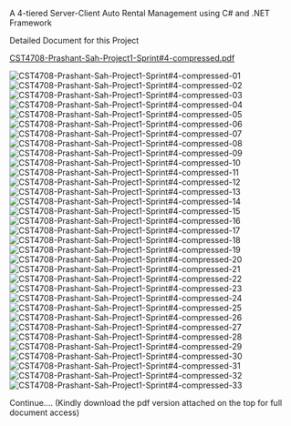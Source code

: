 A 4-tiered Server-Client Auto Rental Management using C# and .NET Framework

Detailed Document for this Project

[CST4708-Prashant-Sah-Project1-Sprint#4-compressed.pdf](https://github.com/prashantsah567/Auto-Rental-Management-System/files/13378417/CST4708-Prashant-Sah-Project1-Sprint.4-compressed.pdf)


![CST4708-Prashant-Sah-Project1-Sprint#4-compressed-01](https://github.com/prashantsah567/Auto-Rental-Management-System/assets/82275480/664189bf-7618-4d0c-85e0-30a0cee83731)
![CST4708-Prashant-Sah-Project1-Sprint#4-compressed-02](https://github.com/prashantsah567/Auto-Rental-Management-System/assets/82275480/a526dd59-d895-4e5f-a294-d06c7551dc2c)
![CST4708-Prashant-Sah-Project1-Sprint#4-compressed-03](https://github.com/prashantsah567/Auto-Rental-Management-System/assets/82275480/6cc1e25b-e445-4952-a1db-bda2eabd97cc)
![CST4708-Prashant-Sah-Project1-Sprint#4-compressed-04](https://github.com/prashantsah567/Auto-Rental-Management-System/assets/82275480/a3e886c1-c1a2-44c3-967a-9b964cd201f3)
![CST4708-Prashant-Sah-Project1-Sprint#4-compressed-05](https://github.com/prashantsah567/Auto-Rental-Management-System/assets/82275480/5dde9b15-9c06-4cf5-a45b-63bcd8650658)
![CST4708-Prashant-Sah-Project1-Sprint#4-compressed-06](https://github.com/prashantsah567/Auto-Rental-Management-System/assets/82275480/83b35501-741d-445c-90d0-06e15980d948)
![CST4708-Prashant-Sah-Project1-Sprint#4-compressed-07](https://github.com/prashantsah567/Auto-Rental-Management-System/assets/82275480/66a9195c-5221-4a32-8563-1f6afe873621)
![CST4708-Prashant-Sah-Project1-Sprint#4-compressed-08](https://github.com/prashantsah567/Auto-Rental-Management-System/assets/82275480/6a0fa152-a041-4937-ab38-7e7232f9aaa6)
![CST4708-Prashant-Sah-Project1-Sprint#4-compressed-09](https://github.com/prashantsah567/Auto-Rental-Management-System/assets/82275480/a06116aa-2a69-48da-bda1-91670adcbd34)
![CST4708-Prashant-Sah-Project1-Sprint#4-compressed-10](https://github.com/prashantsah567/Auto-Rental-Management-System/assets/82275480/bac607a5-4686-48fb-9ca5-f592bf14727a)
![CST4708-Prashant-Sah-Project1-Sprint#4-compressed-11](https://github.com/prashantsah567/Auto-Rental-Management-System/assets/82275480/a6d10057-d1be-41ad-909c-59389879d5f7)
![CST4708-Prashant-Sah-Project1-Sprint#4-compressed-12](https://github.com/prashantsah567/Auto-Rental-Management-System/assets/82275480/296c9e90-b8a0-475b-90ed-14badf417360)
![CST4708-Prashant-Sah-Project1-Sprint#4-compressed-13](https://github.com/prashantsah567/Auto-Rental-Management-System/assets/82275480/6a91f81c-d710-44fc-bc9d-cf773af0e7c0)
![CST4708-Prashant-Sah-Project1-Sprint#4-compressed-14](https://github.com/prashantsah567/Auto-Rental-Management-System/assets/82275480/efd89786-9d63-4554-9728-ce72fdbe6bb3)
![CST4708-Prashant-Sah-Project1-Sprint#4-compressed-15](https://github.com/prashantsah567/Auto-Rental-Management-System/assets/82275480/0871b6b8-9672-453f-9aa8-460031829cd0)
![CST4708-Prashant-Sah-Project1-Sprint#4-compressed-16](https://github.com/prashantsah567/Auto-Rental-Management-System/assets/82275480/d984d696-6e9b-41b2-9430-31ef1b0edd8b)
![CST4708-Prashant-Sah-Project1-Sprint#4-compressed-17](https://github.com/prashantsah567/Auto-Rental-Management-System/assets/82275480/b1705991-74a2-4b79-9ea1-8f3095b76faf)
![CST4708-Prashant-Sah-Project1-Sprint#4-compressed-18](https://github.com/prashantsah567/Auto-Rental-Management-System/assets/82275480/8edece14-160f-48bd-97a5-da4932d0e46d)
![CST4708-Prashant-Sah-Project1-Sprint#4-compressed-19](https://github.com/prashantsah567/Auto-Rental-Management-System/assets/82275480/59eeb4e2-8170-4e5b-84dd-e947c1e430ab)
![CST4708-Prashant-Sah-Project1-Sprint#4-compressed-20](https://github.com/prashantsah567/Auto-Rental-Management-System/assets/82275480/87d9f800-c0f0-4c10-bdf5-23f8d4131a0b)
![CST4708-Prashant-Sah-Project1-Sprint#4-compressed-21](https://github.com/prashantsah567/Auto-Rental-Management-System/assets/82275480/899b5091-ff14-4bd5-aac6-9b6cbccaad4b)
![CST4708-Prashant-Sah-Project1-Sprint#4-compressed-22](https://github.com/prashantsah567/Auto-Rental-Management-System/assets/82275480/3f27d29e-5631-4bf6-aad1-017f0b94e179)
![CST4708-Prashant-Sah-Project1-Sprint#4-compressed-23](https://github.com/prashantsah567/Auto-Rental-Management-System/assets/82275480/7da9ec1b-5899-4df2-a405-fae71d11a7b6)
![CST4708-Prashant-Sah-Project1-Sprint#4-compressed-24](https://github.com/prashantsah567/Auto-Rental-Management-System/assets/82275480/c57176aa-97df-4748-bdf1-3fc3fe08c68a)
![CST4708-Prashant-Sah-Project1-Sprint#4-compressed-25](https://github.com/prashantsah567/Auto-Rental-Management-System/assets/82275480/6a4bc180-30a6-4299-b20a-ae1c81e5632f)
![CST4708-Prashant-Sah-Project1-Sprint#4-compressed-26](https://github.com/prashantsah567/Auto-Rental-Management-System/assets/82275480/f4244053-7dd6-4273-8562-8c0e6f6beafb)
![CST4708-Prashant-Sah-Project1-Sprint#4-compressed-27](https://github.com/prashantsah567/Auto-Rental-Management-System/assets/82275480/9502b9e7-f037-409d-a42f-ee3107d8fff6)
![CST4708-Prashant-Sah-Project1-Sprint#4-compressed-28](https://github.com/prashantsah567/Auto-Rental-Management-System/assets/82275480/c2c8dca4-1d5f-4f39-b92a-1951d9dae5e6)
![CST4708-Prashant-Sah-Project1-Sprint#4-compressed-29](https://github.com/prashantsah567/Auto-Rental-Management-System/assets/82275480/62aac386-5a4c-443d-b927-696425455a81)
![CST4708-Prashant-Sah-Project1-Sprint#4-compressed-30](https://github.com/prashantsah567/Auto-Rental-Management-System/assets/82275480/a6e06bcc-5ecc-4a08-9248-818af08c6a75)
![CST4708-Prashant-Sah-Project1-Sprint#4-compressed-31](https://github.com/prashantsah567/Auto-Rental-Management-System/assets/82275480/a0b472b3-fea3-4c35-b42d-1ffa68adc426)
![CST4708-Prashant-Sah-Project1-Sprint#4-compressed-32](https://github.com/prashantsah567/Auto-Rental-Management-System/assets/82275480/b19e775f-e15f-4b56-88ef-50b81293d5d1)
![CST4708-Prashant-Sah-Project1-Sprint#4-compressed-33](https://github.com/prashantsah567/Auto-Rental-Management-System/assets/82275480/61018b7a-85cc-47ed-9808-6541764c1f0e)

Continue....
(Kindly download the pdf version attached on the top for full document access)
